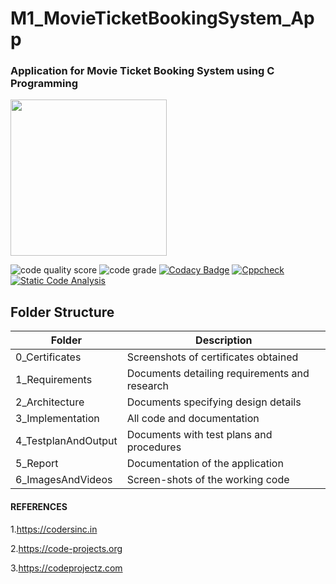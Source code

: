 # M1_MovieTicketBookingSystem_App
### Application for Movie Ticket Booking System using C Programming 


<img src="https://user-images.githubusercontent.com/98818008/153588864-7303bd58-80bc-48f0-b157-cc53d3f1d592.jpg" width="250" height="250">

![code quality score](https://api.codiga.io/project/31060/score/svg)    ![code grade](https://api.codiga.io/project/31060/status/svg)   [![Codacy Badge](https://app.codacy.com/project/badge/Grade/a7a85c16eb79408eab5e4a384c0627b7)](https://www.codacy.com/gh/SoundaryalakshmiSaravanan/M1_MovieTicketBookingSystem_App/dashboard?utm_source=github.com&amp;utm_medium=referral&amp;utm_content=SoundaryalakshmiSaravanan/M1_MovieTicketBookingSystem_App&amp;utm_campaign=Badge_Grade)
[![Cppcheck](https://github.com/SoundaryalakshmiSaravanan/M1_MovieTicketBookingSystem_App/actions/workflows/c-cpp.yml/badge.svg)](https://github.com/SoundaryalakshmiSaravanan/M1_MovieTicketBookingSystem_App/actions/workflows/c-cpp.yml)
[![Static Code Analysis](https://github.com/SoundaryalakshmiSaravanan/M1_MovieTicketBookingSystem_App/actions/workflows/static.yml/badge.svg)](https://github.com/SoundaryalakshmiSaravanan/M1_MovieTicketBookingSystem_App/actions/workflows/static.yml)

## Folder Structure
|Folder	|Description|
|------|-------|
|0_Certificates|Screenshots of certificates obtained
1_Requirements|	Documents detailing requirements and research
2_Architecture	|Documents specifying design details
3_Implementation|	All code and documentation
4_TestplanAndOutput|	Documents with test plans and procedures
5_Report| Documentation of the application
6_ImagesAndVideos|	Screen-shots of the working code

#### REFERENCES
1.https://codersinc.in

2.https://code-projects.org

3.https://codeprojectz.com
